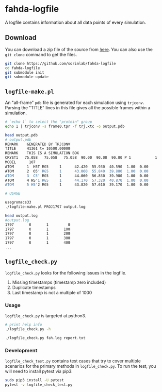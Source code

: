 # fahda-logfile

A logfile contains information about all data points of every simulation.

## Download

You can download a zip file of the source from [here](https://github.com/sorinlab/fahda-logfile/archive/master.zip). You can also use the `git clone` command to get the files.

```bash
git clone https://github.com/sorinlab/fahda-logfile
cd fahda-logfile
git submodule init
git submodule update
```

## `logfile-make.pl`

An "all-frame" `pdb` file is generated for each simulation using `trjconv`. Parsing the "TITLE" lines in this file gives all the possible frames within a simulation.

```bash
# `echo 1` to select the "protein" group
echo 1 | trjconv -s frame0.tpr -f trj.xtc -o output.pdb

head output.pdb
# output.pdb
REMARK    GENERATED BY TRJCONV
TITLE     41361 t= 10500.00000
REMARK    THIS IS A SIMULATION BOX
CRYST1   75.058   75.058   75.058  90.00  90.00  90.00 P 1           1
MODEL      107
ATOM      1  H5T RG5     1      42.420  55.930  40.590  1.00  0.00
ATOM      2  O5' RG5     1      43.060  55.840  39.880  1.00  0.00
ATOM      3  C5' RG5     1      44.060  56.830  39.900  1.00  0.00
ATOM      4 H5'1 RG5     1      44.170  57.320  40.870  1.00  0.00
ATOM      5 H5'2 RG5     1      43.820  57.610  39.170  1.00  0.00
```

```bash
# USAGE

usegromacs33
./logfile-make.pl PROJ1797 output.log

head output.log
#output.log
1797       0       1         0
1797       0       1       100
1797       0       1       200
1797       0       1       300
1797       0       1       400
...
```

## `logfile_check.py`

`logfile_check.py` looks for the following issues in the logfile.

  1. Missing timestamps (timestamp zero included)
  2. Duplicate timestamps
  3. Last timestamp is not a multiple of 1000

### Usage

`logfile_check.py` is targeted at python3.

```bash
# print help info
./logfile_check.py -h

./logfile_check.py fah.log report.txt
```

### Development

`logfile_check_test.py` contains test cases that try to cover multiple scenarios for the primary methods in `logfile_check.py`. To run the test, you will need to install pytest via pip3.

```bash
sudo pip3 install -U pytest
pytest -v logfile_check_test.py
```